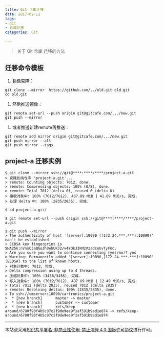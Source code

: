 ```yaml
---
title: Git 仓库迁移
date: 2017-09-11 
tags: 
- git
- 仓库迁移
categories: Git

---
```


> 关于 Git 仓库 迁移的方法

<!-- more -->

## 迁移命令模板

1. 镜像克隆：
```
git clone --mirror  https://github.com/../old.git old.git
cd old.git
```

1. 然后推送镜像：
```
git remote set-url --push origin git@gitcafe.com/.../new.git
git push --mirror
```

1. 或者推送新建remote再推送：
```
git remote add mirror origin git@gitcafe.com/.../new.git
git push mirror --all
git push mirror --tags
```



## project-a 迁移实例

```
$ git clone --mirror ssh://git@****:****/****/project-a.git
> 克隆到纯仓库 'project-a.git'...
> remote: Counting objects: 7012, done.
> remote: Compressing objects: 100% (8/8), done.
> remote: Total 7012 (delta 0), reused 0 (delta 0)
> 接收对象中: 100% (7012/7012), 487.89 MiB | 41.89 MiB/s, 完成.
> 处理 delta 中: 100% (2835/2835), 完成.
```

```
$ cd project-a.git/
```

```
$ git remote set-url --push origin ssh://git@****:****/****/project-a.git
```

```
$ git push --mirror
> The authenticity of host '[server]:10090 ([172.24.***.***]:10090)' can't be established.
> ECDSA key fingerprint is SHA256:nVnsCJaQGoJh0ehUKJ2/v4YQkJIKM2VzadcoUvTyFKc.
> Are you sure you want to continue connecting (yes/no)? yes
> Warning: Permanently added '[server]:10090,[172.24.***.***]:10090' (ECDSA) to the list of known hosts.
> 对象计数中: 7012, 完成.
> Delta compression using up to 4 threads.
> 压缩对象中: 100% (3456/3456), 完成.
> 写入对象中: 100% (7012/7012), 487.89 MiB | 12.49 MiB/s, 完成.
> Total 7012 (delta 2835), reused 7012 (delta 2835)
> remote: Resolving deltas: 100% (2835/2835), done.
> To ssh://cmserver:10090/cartronics/project-a.git
>  * [new branch]      master -> master
>  * [new branch]      customer -> customer
>  * [new branch]      refs/keep-around/6780f93f4b5c07c2f9de9ee9f1af591b9ad1e874 -> refs/keep-around/6780f93f4b5c07c2f9de9ee9f1af591b9ad1e874
```

---
本站点采用[知识共享署名-非商业性使用-禁止演绎 4.0 国际许可协议](https://creativecommons.org/licenses/by-nc-nd/4.0/deed.zh)进行许可。
